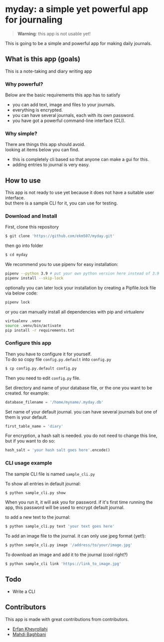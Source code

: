 # myday: a simple yet powerful app for journaling

> __Warning__: this app is not usable yet!

This is going to be a simple and powerful app for making daily journals.

## What is this app (goals)

This is a note-taking and diary writing app

### Why powerful?

Below are the basic requirements this app has to satisfy

- you can add text, image and files to your journals.
- everything is encrypted.
- you can have several journals, each with its own password.
- you have got a powerful command-line interface (CLI).

### Why simple?

There are things this app should avoid.  
looking at items below you can find.

- this is completely cli based so that anyone can make a gui for this.
- adding entries to journal is very easy.

## How to use

This app is not ready to use yet because it does not have a suitable user interface.  
but there is a sample CLI for it, you can use for testing.

### Download and Install

First, clone this repository

```bash
$ git clone 'https://github.com/ekm507/myday.git'
```

then go into folder

```bash
$ cd myday
```

We recommend you to use pipenv for easy installation:

```bash
pipenv --python 3.9 # put your own python version here instead of 3.9
pipenv install --skip-lock
```

optionally you can later lock your installation by creating a Pipfile.lock file via below code:

```bash
pipenv lock
```

or you can manually install all dependencies with pip and virtualenv

```bash
virtualenv .venv
source .venv/bin/activate
pip install -r requirements.txt
```

### Configure this app

Then you have to configure it for yourself.  
To do so copy file `config.py.default` into `config.py`

```bash
$ cp config.py.default config.py
```

Then you need to edit `config.py` file.

Set directory and name of your database file, or the one you want to be created. for example:

```python
database_filename = '/home/myname/.myday.db'
```

Set name of your default journal. you can have several journals but one of them is your default.

```python
first_table_name = 'diary'
```

For encryption, a hash salt is needed. you do not need to change this line, but if you want to do so:

```python
hash_salt = 'your hash salt goes here'.encode()
```

### CLI usage example

The sample CLI file is named `sample_cli.py`

To show all entries in default journal:

```bash
$ python sample_cli.py show
```

When you run it, it will ask you for password. if it's first time running the app, this password will be used to encrypt
default journal.

to add a new text to the journal:

```bash
$ python sample_cli.py text 'your text goes here'
```

To add an image file to the journal. it can only use jpeg format (yet!):

```bash
$ python sample_cli.py image '/address/to/your/image.jpg'
```

To download an image and add it to the journal (cool right?)

```bash
$ python sample_cli link 'https://link_to_image.jpg'
```

## Todo

- Write a CLI

## Contributors

This app is made with great contributions from contributors.

- [Erfan Kheyrollahi](https://github.com/ekm507)
- [Mahdi Baghbani](https://github.com/MahdiBaghbani)
